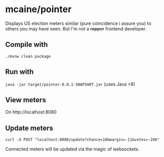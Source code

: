 # mcaine/pointer

Displays US election meters similar (pure coincidence i assure you) to others you may have seen.
But I'm not a ~~rapper~~ frontend developer.

## Compile with
`./mvnw clean package`

## Run with
`java -jar target/pointer-0.0.1-SNAPSHOT.jar` (uses Java >8)

## View meters
On http://localhost:8080

## Update meters
`curl -X POST "localhost:8080/update?chance=10&margin=-11&votes=-240"`

Connected meters will be updated via the magic of websockets.




